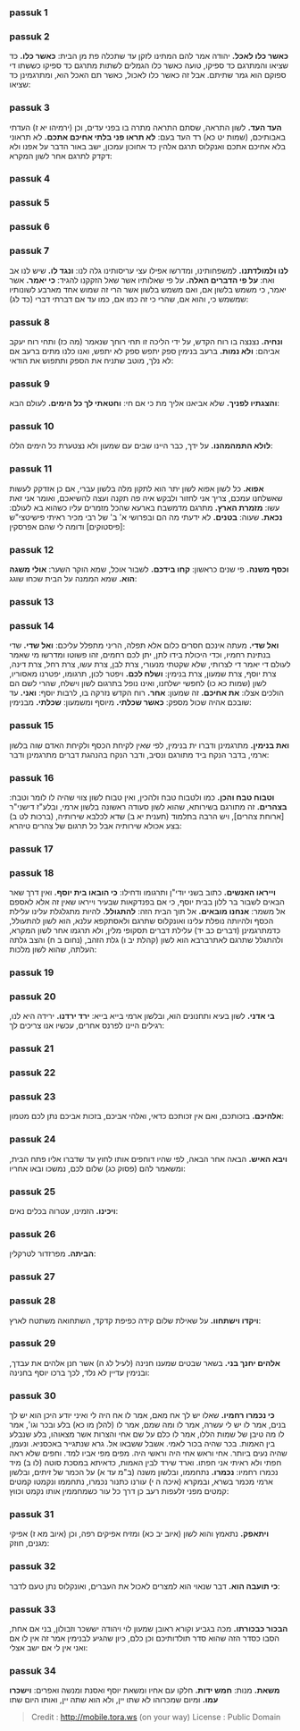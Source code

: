
### passuk 1

### passuk 2
<b>כאשר כלו לאכל.</b> יהודה אמר להם המתינו לזקן עד שתכלה פת מן הבית: 
<b>כאשר כלו.</b> כד שציאו והמתרגם כד ספיקו, טועה כאשר כלו הגמלים לשתות מתרגם כד ספיקו כששתו די ספוקם הוא גמר שתיתם. אבל זה כאשר כלו לאכול, כאשר תם האכל הוא, ומתרגמינן כד שציאו:

### passuk 3
<b>העד העד.</b> לשון התראה, שסתם התראה מתרה בו בפני עדים, וכן (ירמיהו יא ז) העדתי באבותיכם, (שמות יט כא) רד העד בעם: 
<b>לא תראו פני בלתי אחיכם אתכם.</b> לא תראוני בלא אחיכם אתכם ואנקלוס תרגם אלהין כד אחוכון עמכון, ישב באור הדבר על אפנו ולא דקדק לתרגם אחר לשון המקרא:

### passuk 4

### passuk 5

### passuk 6

### passuk 7
<b>לנו ולמולדתנו.</b> למשפחותינו, ומדרשו אפילו עצי עריסותינו גלה לנו: 
<b>ונגד לו.</b> שיש לנו אב ואח: 
<b>על פי הדברים האלה.</b> על פי שאלותיו אשר שאל הזקקנו להגיד: 
<b>כי יאמר.</b> אשר יאמר, כי משמש בלשון אם, ואם משמש בלשון אשר הרי זה שמוש אחד מארבע לשונותיו שמשמש כי, והוא אם, שהרי כי זה כמו אם, כמו עד אם דברתי דברי (כד לג):

### passuk 8
<b>ונחיה.</b> נצנצה בו רוח הקדש, על ידי הליכה זו תחי רוחך שנאמר (מה כז) ותחי רוח יעקב אביהם: 
<b>ולא נמות.</b> ברעב בנימין ספק יתפש ספק לא יתפש, ואנו כלנו מתים ברעב אם לא נלך, מוטב שתניח את הספק ותתפוש את הודאי:

### passuk 9
<b>והצגתיו לפניך.</b> שלא אביאנו אליך מת כי אם חי: 
<b>וחטאתי לך כל הימים.</b> לעולם הבא:

### passuk 10
<b>לולא התמהמהנו.</b> על ידך, כבר היינו שבים עם שמעון ולא נצטערת כל הימים הללו:

### passuk 11
<b>אפוא.</b> כל לשון אפוא לשון יתר הוא לתקון מלה בלשון עברי, אם כן אזדקק לעשות שאשלחנו עמכם, צריך אני לחזור ולבקש איה פה תקנה ועצה להשיאכם, ואומר אני זאת עשו: 
<b>מזמרת הארץ.</b> מתרגם מדמשבח בארעא שהכל מזמרים עליו כשהוא בא לעולם: 
<b>נכאת.</b> שעוה: 
<b>בטנים.</b> לא ידעתי מה הם ובפרושי א' ב' של רבי מכיר ראיתי פישיטצי"ש [פיסטוקים] ודומה לי שהם אפרסקין:

### passuk 12
<b>וכסף משנה.</b> פי שנים כראשון: 
<b>קחו בידכם.</b> לשבור אוכל, שמא הוקר השער: 
<b>אולי משגה הוא.</b> שמא הממנה על הבית שכחו שוגג:

### passuk 13

### passuk 14
<b>ואל שדי.</b> מעתה אינכם חסרים כלום אלא תפלה, הריני מתפלל עליכם: 
<b>ואל שדי.</b> שדי בנתינת רחמיו, וכדי היכולת בידו לתן, יתן לכם רחמים, זהו פשוטו ומדרשו מי שאמר לעולם די יאמר די לצרותי, שלא שקטתי מנעורי, צרת לבן, צרת עשו, צרת רחל, צרת דינה, צרת יוסף, צרת שמעון, צרת בנימין: 
<b>ושלח לכם.</b> ויפטר לכון, תרגומו, יפטרנו מאסוריו, לשון (שמות כא כו) לחפשי ישלחנו, ואינו נופל בתרגום לשון וישלח, שהרי לשם הם הולכים אצלו: 
<b>את אחיכם.</b> זה שמעון: 
<b>אחר.</b> רוח הקדש נזרקה בו, לרבות יוסף: 
<b>ואני.</b> עד שובכם אהיה שכול מספק: 
<b>כאשר שכלתי.</b> מיוסף ומשמעון: 
<b>שכלתי.</b> מבנימין:

### passuk 15
<b>ואת בנימין.</b> מתרגמינן ודברו ית בנימין, לפי שאין לקיחת הכסף ולקיחת האדם שוה בלשון ארמי, בדבר הנקח ביד מתורגם ונסיב, ודבר הנקח בהנהגת דברים מתרגמינן ודבר:

### passuk 16
<b>וטבוח טבח והכן.</b> כמו ולטבוח טבח ולהכין, ואין טבוח לשון צווי שהיה לו לומר וטבח: 
<b>בצהרים.</b> זה מתורגם בשירותא, שהוא לשון סעודה ראשונה בלשון ארמי, ובלע"ז דישני"ר [ארוחת צהרים], ויש הרבה בתלמוד (תענית יא ב) שדא לכלבא שירותיה, (ברכות לט ב) בצע אכולא שירותיה אבל כל תרגום של צהרים טיהרא:

### passuk 17

### passuk 18
<b>וייראו האנשים.</b> כתוב בשני יודי"ן ותרגומו ודחילו: 
<b>כי הובאו בית יוסף.</b> ואין דרך שאר הבאים לשבור בר ללון בבית יוסף, כי אם בפנדקאות שבעיר וייראו שאין זה אלא לאספם אל משמר: 
<b>אנחנו מובאים.</b> אל תוך הבית הזה: 
<b>להתגולל.</b> להיות מתגלגלת עלינו עלילת הכסף ולהיותה נופלת עלינו ואונקלוס שתרגם ולאסתקפא עלנא, הוא לשון להתעולל, כדמתרגמינן (דברים כב יד) עלילת דברים תסקופי מלין, ולא תרגמו אחר לשון המקרא, ולהתגלל שתרגם לאתרברבא הוא לשון (קהלת יב ו) גלת הזהב, (נחום ב ח) והצב גלתה העלתה, שהוא לשון מלכות:

### passuk 19

### passuk 20
<b>בי אדני.</b> לשון בעיא ותחנונים הוא, ובלשון ארמי בייא בייא: 
<b>ירד ירדנו.</b> ירידה היא לנו, רגילים היינו לפרנס אחרים, עכשיו אנו צריכים לך:

### passuk 21

### passuk 22

### passuk 23
<b>אלהיכם.</b> בזכותכם, ואם אין זכותכם כדאי, ואלהי אביכם, בזכות אביכם נתן לכם מטמון:

### passuk 24
<b>ויבא האיש.</b> הבאה אחר הבאה, לפי שהיו דוחפים אותו לחוץ עד שדברו אליו פתח הבית, ומשאמר להם (פסוק כג) שלום לכם, נמשכו ובאו אחריו:

### passuk 25
<b>ויכינו.</b> הזמינו, עטרוה בכלים נאים:

### passuk 26
<b>הביתה.</b> מפרזדור לטרקלין:

### passuk 27

### passuk 28
<b>ויקדו וישתחוו.</b> על שאילת שלום קידה כפיפת קדקד, השתחואה משתטח לארץ:

### passuk 29
<b>אלהים יחנך בני.</b> בשאר שבטים שמענו חנינה (לעיל לג ה) אשר חנן אלהים את עבדך, ובנימין עדיין לא נלד, לכך ברכו יוסף בחנינה:

### passuk 30
<b>כי נכמרו רחמיו.</b> שאלו יש לך אח מאם, אמר לו אח היה לי ואיני יודע היכן הוא יש לך בנים, אמר לו יש לי עשרה, אמר לו ומה שמם, אמר לו (להלן מו כא) בלע ובכר וגו', אמר לו מה טיבן של שמות הללו, אמר לו כלם על שם אחי והצרות אשר מצאוהו, בלע שנבלע בין האמות. בכר שהיה בכור לאמי. אשבל ששבאו אל. גרא שנתגייר באכסניא. ונעמן, שהיה נעים ביותר. אחי וראש אחי היה וראשי היה. מפים מפי אביו למד. וחפים שלא ראה חפתי ולא ראיתי אני חפתו. וארד שירד לבין האמות, כדאיתא במסכת סוטה (לו ב) מיד נכמרו רחמיו: 
<b>נכמרו.</b> נתחממו, ובלשון משנה (ב"מ עד א) על הכמר של זיתים, ובלשון ארמי מכמר בשרא, ובמקרא (איכה ה י) עורנו כתנור נכמרו, נתחממו ונקמטו קמטים קמטים מפני זלעפות רעב כן דרך כל עור כשמחממין אותו נקמט וכווץ:

### passuk 31
<b>ויתאפק.</b> נתאמץ והוא לשון (איוב יב כא) ומזיח אפיקים רפה, וכן (איוב מא ז) אפיקי מגנים, חוזק:

### passuk 32
<b>כי תועבה הוא.</b> דבר שנאוי הוא למצרים לאכול את העברים, ואונקלוס נתן טעם לדבר:

### passuk 33
<b>הבכור כבכורתו.</b> מכה בגביע וקורא ראובן שמעון לוי ויהודה יששכר וזבולון, בני אם אחת, הסבו כסדר הזה שהוא סדר תולדותיכם וכן כלם, כיון שהגיע לבנימין אמר זה אין לו אם ואני אין לי אם ישב אצלי:

### passuk 34
<b>משאת.</b> מנות: 
<b>חמש ידות.</b> חלקו עם אחיו ומשאת יוסף ואסנת ומנשה ואפרים: 
<b>וישכרו עמו.</b> ומיום שמכרוהו לא שתו יין, ולא הוא שתה יין, ואותו היום שתו

>Credit : http://mobile.tora.ws (on your way)
>License : Public Domain